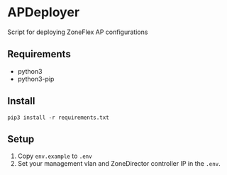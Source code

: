 # APDeployer
Script for deploying ZoneFlex AP configurations

Requirements
------------
+ python3
+ python3-pip

Install
-------
```
pip3 install -r requirements.txt
```

Setup
-----
1. Copy `env.example` to `.env`
2. Set your management vlan and ZoneDirector controller IP in the `.env`.
